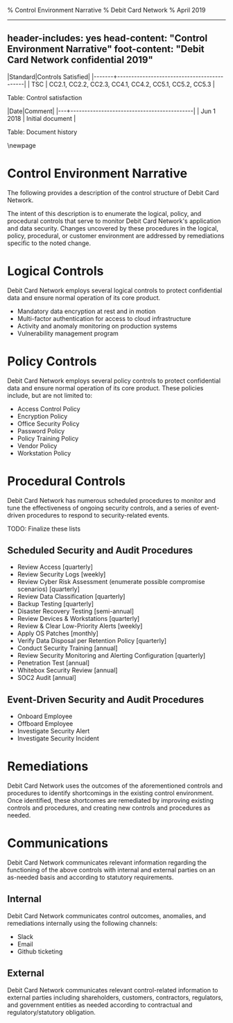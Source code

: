 % Control Environment Narrative
% Debit Card Network
% April 2019

---
header-includes: yes
head-content: "Control Environment Narrative"
foot-content: "Debit Card Network confidential 2019"
---

|Standard|Controls Satisfied|
|-------+--------------------------------------------|
| TSC | CC2.1, CC2.2, CC2.3, CC4.1, CC4.2, CC5.1, CC5.2, CC5.3 |

Table: Control satisfaction


|Date|Comment|
|---+--------------------------------------------|
| Jun 1 2018 | Initial document |

Table: Document history


\newpage


# Control Environment Narrative

The following provides a description of the control structure of Debit Card Network.

The intent of this description is to enumerate the logical, policy, and procedural controls that serve to monitor Debit Card Network's application and data security. Changes uncovered by these procedures in the logical, policy, procedural, or customer environment are addressed by remediations specific to the noted change.

# Logical Controls

Debit Card Network employs several logical controls to protect confidential data and ensure normal operation of its core product.

- Mandatory data encryption at rest and in motion
- Multi-factor authentication for access to cloud infrastructure
- Activity and anomaly monitoring on production systems
- Vulnerability management program

# Policy Controls

Debit Card Network employs several policy controls to protect confidential data and ensure normal operation of its core product. These policies include, but are not limited to:

- Access Control Policy
- Encryption Policy
- Office Security Policy
- Password Policy
- Policy Training Policy
- Vendor Policy
- Workstation Policy

# Procedural Controls

Debit Card Network has numerous scheduled procedures to monitor and tune the effectiveness of ongoing security controls, and a series of event-driven procedures to respond to security-related events.

TODO: Finalize these lists

## Scheduled Security and Audit Procedures

- Review Access [quarterly]
- Review Security Logs [weekly]
- Review Cyber Risk Assessment (enumerate possible compromise scenarios) [quarterly]
- Review Data Classification [quarterly]
- Backup Testing [quarterly]
- Disaster Recovery Testing [semi-annual]
- Review Devices & Workstations [quarterly]
- Review & Clear Low-Priority Alerts [weekly]
- Apply OS Patches [monthly]
- Verify Data Disposal per Retention Policy [quarterly]
- Conduct Security Training [annual]
- Review Security Monitoring and Alerting Configuration [quarterly]
- Penetration Test [annual]
- Whitebox Security Review [annual]
- SOC2 Audit [annual]

## Event-Driven Security and Audit Procedures

- Onboard Employee
- Offboard Employee
- Investigate Security Alert
- Investigate Security Incident

# Remediations

Debit Card Network uses the outcomes of the aforementioned controls and procedures to identify shortcomings in the existing control environment. Once identified, these shortcomes are remediated by improving existing controls and procedures, and creating new controls and procedures as needed.

# Communications

Debit Card Network communicates relevant information regarding the functioning of the above controls with internal and external parties on an as-needed basis and according to statutory requirements.

## Internal

Debit Card Network communicates control outcomes, anomalies, and remediations internally using the following channels:

- Slack
- Email
- Github ticketing

## External

Debit Card Network communicates relevant control-related information to external parties including shareholders, customers, contractors, regulators, and government entities as needed according to contractual and regulatory/statutory obligation.

